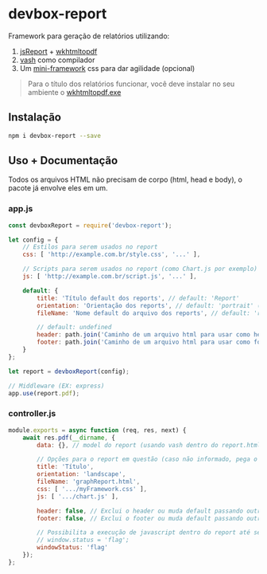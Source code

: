 # devbox-report

Framework para geração de relatórios utilizando:

1. [jsReport](https://jsreport.net/) + [wkhtmltopdf](https://wkhtmltopdf.org/)
2. [vash](https://www.npmjs.com/package/vash) como compilador
3. Um [mini-framework](https://github.com/LenonBordini/devbox-report/blob/master/lib/css/style.css) css para dar agilidade (opcional)

> Para o título dos relatórios funcionar, você deve instalar no seu ambiente o [wkhtmltopdf.exe](https://github.com/LenonBordini/devbox-report/blob/master/lib/wkhtmltopdf/wkhtmltopdf.exe)

## Instalação

```bash
npm i devbox-report --save
```

## Uso + Documentação

Todos os arquivos HTML não precisam de corpo (html, head e body), o pacote já envolve eles em um.

### app.js

```js
const devboxReport = require('devbox-report');

let config = { 
    // Estilos para serem usados no report
    css: [ 'http://example.com.br/style.css', '...' ],

    // Scripts para serem usados no report (como Chart.js por exemplo)
    js: [ 'http://example.com.br/script.js', '...' ],

    default: {
        title: 'Título default dos reports', // default: 'Report'
        orientation: 'Orientação dos reports', // default: 'portrait' (portrait | landscape)
        fileName: 'Nome default do arquivo dos reports', // default: 'report.html'

        // default: undefined
        header: path.join('Caminho de um arquivo html para usar como header em todos os reports'),
        footer: path.join('Caminho de um arquivo html para usar como footer em todos os reports')
    }
};

let report = devboxReport(config);

// Middleware (EX: express)
app.use(report.pdf);
```

### controller.js

```js
module.exports = async function (req, res, next) {
    await res.pdf(__dirname, { 
        data: {}, // model do report (usando vash dentro do report.html)

        // Opções para o report em questão (caso não informado, pega o default)
        title: 'Título',
        orientation: 'landscape',
        fileName: 'graphReport.html',
        css: [ '.../myFramework.css' ],
        js: [ '.../chart.js' ],

        header: false, // Exclui o header ou muda default passando outro path
        footer: false, // Exclui o footer ou muda default passando outro path

        // Possibilita a execução de javascript dentro do report até setar a flag lá dentro
        // window.status = 'flag';
        windowStatus: 'flag'
    });
};
```
